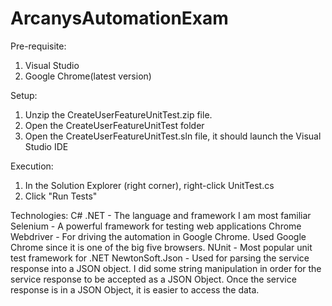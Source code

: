 # ArcanysAutomationExam

Pre-requisite:
1. Visual Studio
2. Google Chrome(latest version)

Setup:
1. Unzip the CreateUserFeatureUnitTest.zip file.
2. Open the CreateUserFeatureUnitTest folder
3. Open the CreateUserFeatureUnitTest.sln file, it should launch the Visual Studio IDE

Execution:
1. In the Solution Explorer (right corner), right-click UnitTest.cs
2. Click "Run Tests"

Technologies:
C# .NET - The language and framework I am most familiar
Selenium - A powerful framework for testing web applications
Chrome Webdriver - For driving the automation in Google Chrome. Used Google Chrome since it is one of the big five browsers.
NUnit - Most popular unit test framework for .NET
NewtonSoft.Json - Used for parsing the service response into a JSON object. I did some string manipulation in order for the service response to be accepted as a JSON Object. Once the service response is in a JSON Object, it is easier to access the data.
